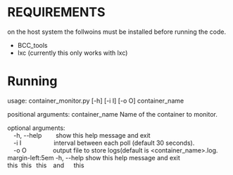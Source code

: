 REQUIREMENTS
============
on the host system the follwoins must be installed before running the code.

- BCC_tools
- lxc (currently this only works with lxc)

Running
======

usage: container_monitor.py [-h] [-i I] [-o O] container_name

positional arguments:
  container_name  Name of the container to monitor.

optional arguments:<br />
  &emsp;-h, --help&emsp;&emsp;        show this help message and exit<br />
  &emsp;-i I&emsp;&emsp;&emsp;&emsp;&emsp;              interval between each poll (default 30 seconds).<br />
  &emsp;-o O&emsp;&emsp;&emsp;&emsp;              output file to store logs(default is \<container_name\>.log.<br />
 margin-left:5em -h, --help        show this help message and exit<br /> 
 this &nbsp;this &thinsp; this &ensp; and &emsp; this
